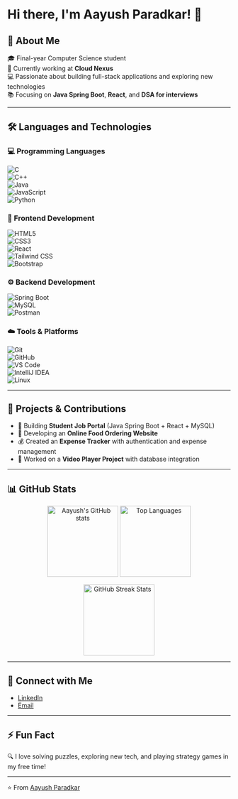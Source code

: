 # Hi there, I'm Aayush Paradkar! 👋  

## 🚀 About Me  
🎓 Final-year Computer Science student  
💼 Currently working at **Cloud Nexus**  
💻 Passionate about building full-stack applications and exploring new technologies  
📚 Focusing on **Java Spring Boot**, **React**, and **DSA for interviews**  

---

## 🛠️ Languages and Technologies  

### 💻 Programming Languages  
![C](https://img.shields.io/badge/C-00599C?style=for-the-badge&logo=c&logoColor=white)  
![C++](https://img.shields.io/badge/C++-00599C?style=for-the-badge&logo=c%2B%2B&logoColor=white)  
![Java](https://img.shields.io/badge/Java-ED8B00?style=for-the-badge&logo=openjdk&logoColor=white)  
![JavaScript](https://img.shields.io/badge/JavaScript-F7DF1E?style=for-the-badge&logo=javascript&logoColor=black)  
![Python](https://img.shields.io/badge/Python-3776AB?style=for-the-badge&logo=python&logoColor=white)  

### 🎨 Frontend Development  
![HTML5](https://img.shields.io/badge/HTML5-E34F26?style=for-the-badge&logo=html5&logoColor=white)  
![CSS3](https://img.shields.io/badge/CSS3-1572B6?style=for-the-badge&logo=css3&logoColor=white)  
![React](https://img.shields.io/badge/React-20232A?style=for-the-badge&logo=react&logoColor=61DAFB)  
![Tailwind CSS](https://img.shields.io/badge/Tailwind_CSS-38B2AC?style=for-the-badge&logo=tailwind-css&logoColor=white)  
![Bootstrap](https://img.shields.io/badge/Bootstrap-563D7C?style=for-the-badge&logo=bootstrap&logoColor=white)  

### ⚙️ Backend Development  
![Spring Boot](https://img.shields.io/badge/Spring_Boot-6DB33F?style=for-the-badge&logo=springboot&logoColor=white)  
![MySQL](https://img.shields.io/badge/MySQL-005C84?style=for-the-badge&logo=mysql&logoColor=white)  
![Postman](https://img.shields.io/badge/Postman-FF6C37?style=for-the-badge&logo=postman&logoColor=white)  

### ☁️ Tools & Platforms  
![Git](https://img.shields.io/badge/Git-F05032?style=for-the-badge&logo=git&logoColor=white)  
![GitHub](https://img.shields.io/badge/GitHub-100000?style=for-the-badge&logo=github&logoColor=white)  
![VS Code](https://img.shields.io/badge/VS_Code-0078D4?style=for-the-badge&logo=visualstudiocode&logoColor=white)  
![IntelliJ IDEA](https://img.shields.io/badge/IntelliJ_IDEA-000000?style=for-the-badge&logo=intellijidea&logoColor=white)  
![Linux](https://img.shields.io/badge/Linux-FCC624?style=for-the-badge&logo=linux&logoColor=black)  

---

## 📂 Projects & Contributions  
- 🌱 Building **Student Job Portal** (Java Spring Boot + React + MySQL)  
- 🛒 Developing an **Online Food Ordering Website**  
- 💰 Created an **Expense Tracker** with authentication and expense management  
- 🎥 Worked on a **Video Player Project** with database integration  

---

## 📊 GitHub Stats  

<p align="center">
  <img src="https://github-readme-stats.vercel.app/api?username=aayushpawar07&show_icons=true&theme=radical" alt="Aayush's GitHub stats" height="160"/>
  <img src="https://github-readme-stats.vercel.app/api/top-langs/?username=aayushpawar07&layout=compact&theme=radical" alt="Top Languages" height="160"/>
</p>

<p align="center">
  <img src="https://github-readme-streak-stats.herokuapp.com/?user=aayushpawar07&theme=radical" alt="GitHub Streak Stats" height="160"/>
</p>  

---

## 🤝 Connect with Me  
- [LinkedIn](https://www.linkedin.com/in/ayush-paradkar-49746b253)  
- [Email](mailto:aayushparadkar4@gmail.com)  

---

## ⚡ Fun Fact  
🔍 I love solving puzzles, exploring new tech, and playing strategy games in my free time!  

---

⭐️ From [Aayush Paradkar](https://github.com/aayushpawar07)  

